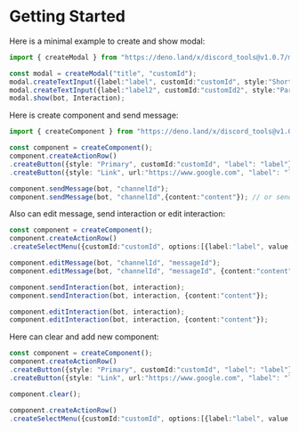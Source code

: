 # Getting Started
Here is a minimal example to create and show modal:
```typescript
import { createModal } from "https://deno.land/x/discord_tools@v1.0.7/mod.ts";

const modal = createModal("title", "customId");
modal.createTextInput({label:"label", customId:"customId", style:"Short"});
modal.createTextInput({label:"label2", customId:"customId2", style:"Paragraph", placeholder:"Enter here:", required: true});
modal.show(bot, Interaction);
```
Here is create component and send message:
```typescript
import { createComponent } from "https://deno.land/x/discord_tools@v1.0.7/mod.ts";

const component = createComponent();
component.createActionRow()
.createButton({style: "Primary", customId:"customId", "label": "label"})
.createButton({style: "Link", url:"https://www.google.com", "label": "label"});

component.sendMessage(bot, "channelId");
component.sendMessage(bot, "channelId",{content:"content"}); // or send with options
```
Also can edit message, send interaction or edit interaction:
```typescript
const component = createComponent();
component.createActionRow()
.createSelectMenu({customId:"customId", options:[{label:"label", value:"value"}]});

component.editMessage(bot, "channelId", "messageId");
component.editMessage(bot, "channelId", "messageId", {content:"content"});
```
```typescript
component.sendInteraction(bot, interaction);
component.sendInteraction(bot, interaction, {content:"content"});
```
```typescript
component.editInteraction(bot, interaction);
component.editInteraction(bot, interaction, {content:"content"});
```
Here can clear and add new component:
```typescript
const component = createComponent();
component.createActionRow()
.createButton({style: "Primary", customId:"customId", "label": "label"})
.createButton({style: "Link", url:"https://www.google.com", "label": "label"});

component.clear();

component.createActionRow()
.createSelectMenu({customId:"customId", options:[{label:"label", value:"value"}]});
```
